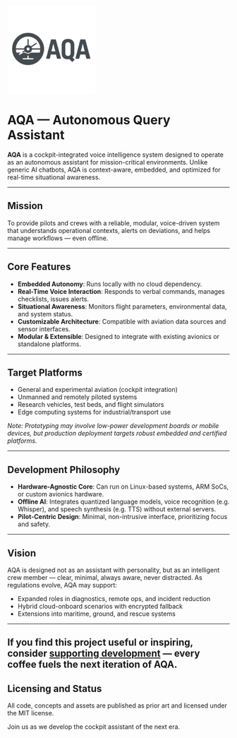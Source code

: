
<p align="left">
  <img src="assets/logo.png" alt="AQA logo" width="200"/>
</p>


# AQA — Autonomous Query Assistant

**AQA** is a cockpit-integrated voice intelligence system designed to operate as an autonomous assistant for mission-critical environments. Unlike generic AI chatbots, AQA is context-aware, embedded, and optimized for real-time situational awareness.

---

## Mission

To provide pilots and crews with a reliable, modular, voice-driven system that understands operational contexts, alerts on deviations, and helps manage workflows — even offline.

---

## Core Features

- **Embedded Autonomy**: Runs locally with no cloud dependency.
- **Real-Time Voice Interaction**: Responds to verbal commands, manages checklists, issues alerts.
- **Situational Awareness**: Monitors flight parameters, environmental data, and system status.
- **Customizable Architecture**: Compatible with aviation data sources and sensor interfaces.
- **Modular & Extensible**: Designed to integrate with existing avionics or standalone platforms.

---

## Target Platforms

- General and experimental aviation (cockpit integration)
- Unmanned and remotely piloted systems
- Research vehicles, test beds, and flight simulators
- Edge computing systems for industrial/transport use

*Note: Prototyping may involve low-power development boards or mobile devices, but production deployment targets robust embedded and certified platforms.*

---

## Development Philosophy

- **Hardware-Agnostic Core**: Can run on Linux-based systems, ARM SoCs, or custom avionics hardware.
- **Offline AI**: Integrates quantized language models, voice recognition (e.g. Whisper), and speech synthesis (e.g. TTS) without external servers.
- **Pilot-Centric Design**: Minimal, non-intrusive interface, prioritizing focus and safety.

---

## Vision

AQA is designed not as an assistant with personality, but as an intelligent crew member — clear, minimal, always aware, never distracted. As regulations evolve, AQA may support:

- Expanded roles in diagnostics, remote ops, and incident reduction
- Hybrid cloud-onboard scenarios with encrypted fallback
- Extensions into maritime, ground, and rescue systems

---
If you find this project useful or inspiring, consider [supporting development](https://coff.ee/bielakas) — every coffee fuels the next iteration of AQA.
---

## Licensing and Status

All code, concepts and assets are published as prior art and licensed under the MIT license.

Join us as we develop the cockpit assistant of the next era.
